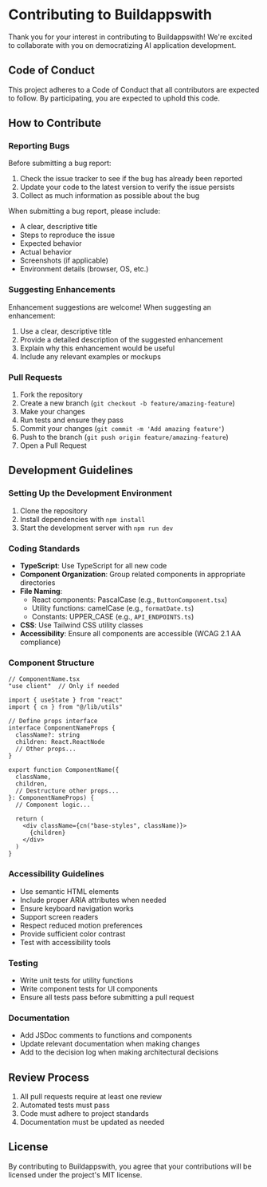 # Contributing to Buildappswith

Thank you for your interest in contributing to Buildappswith! We're excited to collaborate with you on democratizing AI application development.

## Code of Conduct

This project adheres to a Code of Conduct that all contributors are expected to follow. By participating, you are expected to uphold this code.

## How to Contribute

### Reporting Bugs

Before submitting a bug report:

1. Check the issue tracker to see if the bug has already been reported
2. Update your code to the latest version to verify the issue persists
3. Collect as much information as possible about the bug

When submitting a bug report, please include:

- A clear, descriptive title
- Steps to reproduce the issue
- Expected behavior
- Actual behavior
- Screenshots (if applicable)
- Environment details (browser, OS, etc.)

### Suggesting Enhancements

Enhancement suggestions are welcome! When suggesting an enhancement:

1. Use a clear, descriptive title
2. Provide a detailed description of the suggested enhancement
3. Explain why this enhancement would be useful
4. Include any relevant examples or mockups

### Pull Requests

1. Fork the repository
2. Create a new branch (`git checkout -b feature/amazing-feature`)
3. Make your changes
4. Run tests and ensure they pass
5. Commit your changes (`git commit -m 'Add amazing feature'`)
6. Push to the branch (`git push origin feature/amazing-feature`)
7. Open a Pull Request

## Development Guidelines

### Setting Up the Development Environment

1. Clone the repository
2. Install dependencies with `npm install`
3. Start the development server with `npm run dev`

### Coding Standards

- **TypeScript**: Use TypeScript for all new code
- **Component Organization**: Group related components in appropriate directories
- **File Naming**:
  - React components: PascalCase (e.g., `ButtonComponent.tsx`)
  - Utility functions: camelCase (e.g., `formatDate.ts`)
  - Constants: UPPER_CASE (e.g., `API_ENDPOINTS.ts`)
- **CSS**: Use Tailwind CSS utility classes
- **Accessibility**: Ensure all components are accessible (WCAG 2.1 AA compliance)

### Component Structure

```tsx
// ComponentName.tsx
"use client"  // Only if needed

import { useState } from "react"
import { cn } from "@/lib/utils"

// Define props interface
interface ComponentNameProps {
  className?: string
  children: React.ReactNode
  // Other props...
}

export function ComponentName({
  className,
  children,
  // Destructure other props...
}: ComponentNameProps) {
  // Component logic...
  
  return (
    <div className={cn("base-styles", className)}>
      {children}
    </div>
  )
}
```

### Accessibility Guidelines

- Use semantic HTML elements
- Include proper ARIA attributes when needed
- Ensure keyboard navigation works
- Support screen readers
- Respect reduced motion preferences
- Provide sufficient color contrast
- Test with accessibility tools

### Testing

- Write unit tests for utility functions
- Write component tests for UI components
- Ensure all tests pass before submitting a pull request

### Documentation

- Add JSDoc comments to functions and components
- Update relevant documentation when making changes
- Add to the decision log when making architectural decisions

## Review Process

1. All pull requests require at least one review
2. Automated tests must pass
3. Code must adhere to project standards
4. Documentation must be updated as needed

## License

By contributing to Buildappswith, you agree that your contributions will be licensed under the project's MIT license.
